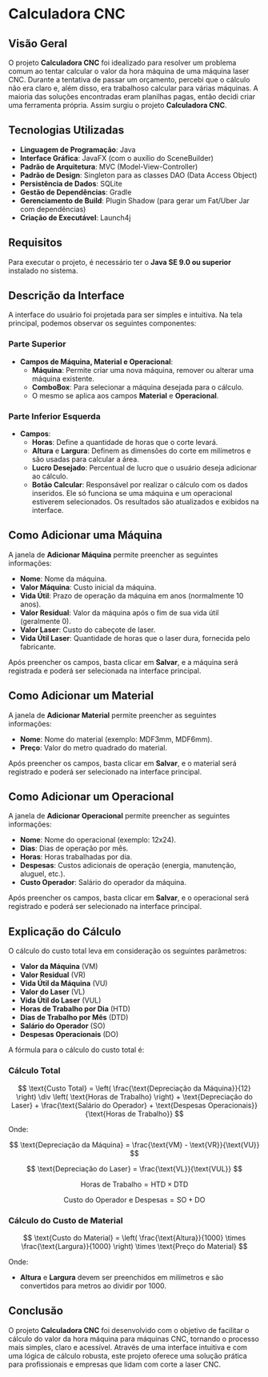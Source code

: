 # Calculadora CNC

## Visão Geral

O projeto **Calculadora CNC** foi idealizado para resolver um problema comum ao tentar calcular o valor da hora máquina de uma máquina laser CNC. Durante a tentativa de passar um orçamento, percebi que o cálculo não era claro e, além disso, era trabalhoso calcular para várias máquinas. A maioria das soluções encontradas eram planilhas pagas, então decidi criar uma ferramenta própria. Assim surgiu o projeto **Calculadora CNC**.

## Tecnologias Utilizadas

- **Linguagem de Programação**: Java
- **Interface Gráfica**: JavaFX (com o auxílio do SceneBuilder)
- **Padrão de Arquitetura**: MVC (Model-View-Controller)
- **Padrão de Design**: Singleton para as classes DAO (Data Access Object)
- **Persistência de Dados**: SQLite
- **Gestão de Dependências**: Gradle
- **Gerenciamento de Build**: Plugin Shadow (para gerar um Fat/Uber Jar com dependências)
- **Criação de Executável**: Launch4j

## Requisitos

Para executar o projeto, é necessário ter o **Java SE 9.0 ou superior** instalado no sistema.

## Descrição da Interface

A interface do usuário foi projetada para ser simples e intuitiva. Na tela principal, podemos observar os seguintes componentes:

### Parte Superior
- **Campos de Máquina, Material e Operacional**:
  - **Máquina**: Permite criar uma nova máquina, remover ou alterar uma máquina existente.
  - **ComboBox**: Para selecionar a máquina desejada para o cálculo.
  - O mesmo se aplica aos campos **Material** e **Operacional**.

### Parte Inferior Esquerda
- **Campos**: 
  - **Horas**: Define a quantidade de horas que o corte levará.
  - **Altura** e **Largura**: Definem as dimensões do corte em milímetros e são usadas para calcular a área.
  - **Lucro Desejado**: Percentual de lucro que o usuário deseja adicionar ao cálculo.
  - **Botão Calcular**: Responsável por realizar o cálculo com os dados inseridos. Ele só funciona se uma máquina e um operacional estiverem selecionados. Os resultados são atualizados e exibidos na interface.

## Como Adicionar uma Máquina

A janela de **Adicionar Máquina** permite preencher as seguintes informações:

- **Nome**: Nome da máquina.
- **Valor Máquina**: Custo inicial da máquina.
- **Vida Útil**: Prazo de operação da máquina em anos (normalmente 10 anos).
- **Valor Residual**: Valor da máquina após o fim de sua vida útil (geralmente 0).
- **Valor Laser**: Custo do cabeçote de laser.
- **Vida Útil Laser**: Quantidade de horas que o laser dura, fornecida pelo fabricante.

Após preencher os campos, basta clicar em **Salvar**, e a máquina será registrada e poderá ser selecionada na interface principal.

## Como Adicionar um Material

A janela de **Adicionar Material** permite preencher as seguintes informações:

- **Nome**: Nome do material (exemplo: MDF3mm, MDF6mm).
- **Preço**: Valor do metro quadrado do material.

Após preencher os campos, basta clicar em **Salvar**, e o material será registrado e poderá ser selecionado na interface principal.

## Como Adicionar um Operacional

A janela de **Adicionar Operacional** permite preencher as seguintes informações:

- **Nome**: Nome do operacional (exemplo: 12x24).
- **Dias**: Dias de operação por mês.
- **Horas**: Horas trabalhadas por dia.
- **Despesas**: Custos adicionais de operação (energia, manutenção, aluguel, etc.).
- **Custo Operador**: Salário do operador da máquina.

Após preencher os campos, basta clicar em **Salvar**, e o operacional será registrado e poderá ser selecionado na interface principal.

## Explicação do Cálculo

O cálculo do custo total leva em consideração os seguintes parâmetros:

- **Valor da Máquina** (VM)
- **Valor Residual** (VR)
- **Vida Útil da Máquina** (VU)
- **Valor do Laser** (VL)
- **Vida Útil do Laser** (VUL)
- **Horas de Trabalho por Dia** (HTD)
- **Dias de Trabalho por Mês** (DTD)
- **Salário do Operador** (SO)
- **Despesas Operacionais** (DO)

A fórmula para o cálculo do custo total é:

### Cálculo Total

$$
\text{Custo Total} = \left( \frac{\text{Depreciação da Máquina}}{12} \right) \div \left( \text{Horas de Trabalho} \right) + \text{Depreciação do Laser} + \frac{\text{Salário do Operador} + \text{Despesas Operacionais}}{\text{Horas de Trabalho}}
$$

Onde:

$$
\text{Depreciação da Máquina} = \frac{\text{VM} - \text{VR}}{\text{VU}}
$$

$$
\text{Depreciação do Laser} = \frac{\text{VL}}{\text{VUL}}
$$

$$
\text{Horas de Trabalho} = \text{HTD} \times \text{DTD}
$$

$$
\text{Custo do Operador e Despesas} = \text{SO} + \text{DO}
$$

### Cálculo do Custo de Material

$$
\text{Custo do Material} = \left( \frac{\text{Altura}}{1000} \times \frac{\text{Largura}}{1000} \right) \times \text{Preço do Material}
$$

Onde:

- **Altura** e **Largura** devem ser preenchidos em milímetros e são convertidos para metros ao dividir por 1000.

## Conclusão

O projeto **Calculadora CNC** foi desenvolvido com o objetivo de facilitar o cálculo do valor da hora máquina para máquinas CNC, tornando o processo mais simples, claro e acessível. Através de uma interface intuitiva e com uma lógica de cálculo robusta, este projeto oferece uma solução prática para profissionais e empresas que lidam com corte a laser CNC.
